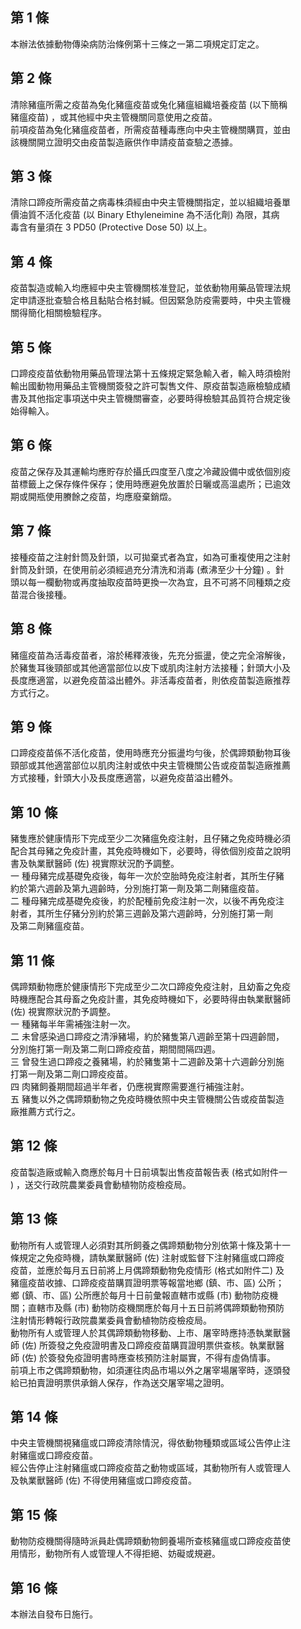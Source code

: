 第 1 條
-------
本辦法依據動物傳染病防治條例第十三條之一第二項規定訂定之。

第 2 條
-------
清除豬瘟所需之疫苗為兔化豬瘟疫苗或兔化豬瘟組織培養疫苗 (以下簡稱  
豬瘟疫苗) ，或其他經中央主管機關同意使用之疫苗。  
前項疫苗為兔化豬瘟疫苗者，所需疫苗種毒應向中央主管機關購買，並由  
該機關開立證明交由疫苗製造廠供作申請疫苗查驗之憑據。

第 3 條
-------
清除口蹄疫所需疫苗之病毒株須經由中央主管機關指定，並以組織培養單  
價油質不活化疫苗 (以 Binary Ethyleneimine 為不活化劑) 為限，其病  
毒含有量須在 3 PD50  (Protective Dose 50) 以上。

第 4 條
-------
疫苗製造或輸入均應經中央主管機關核准登記，並依動物用藥品管理法規  
定申請逐批查驗合格且黏貼合格封緘。但因緊急防疫需要時，中央主管機  
關得簡化相關檢驗程序。

第 5 條
-------
口蹄疫疫苗依動物用藥品管理法第十五條規定緊急輸入者，輸入時須檢附  
輸出國動物用藥品主管機關簽發之許可製售文件、原疫苗製造廠檢驗成績  
書及其他指定事項送中央主管機關審查，必要時得檢驗其品質符合規定後  
始得輸入。

第 6 條
-------
疫苗之保存及其運輸均應貯存於攝氏四度至八度之冷藏設備中或依個別疫  
苗標籤上之保存條件保存；使用時應避免放置於日曬或高溫處所；已逾效  
期或開瓶使用賸餘之疫苗，均應廢棄銷燬。

第 7 條
-------
接種疫苗之注射針筒及針頭，以可拋棄式者為宜，如為可重複使用之注射  
針筒及針頭，在使用前必須經過充分清洗和消毒 (煮沸至少十分鐘) 。針  
頭以每一欄動物或再度抽取疫苗時更換一次為宜，且不可將不同種類之疫  
苗混合後接種。

第 8 條
-------
豬瘟疫苗為活毒疫苗者，溶於稀釋液後，先充分振盪，使之完全溶解後，  
於豬隻耳後頸部或其他適當部位以皮下或肌肉注射方法接種；針頭大小及  
長度應適當，以避免疫苗溢出體外。非活毒疫苗者，則依疫苗製造廠推荐  
方式行之。

第 9 條
-------
口蹄疫疫苗係不活化疫苗，使用時應充分振盪均勻後，於偶蹄類動物耳後  
頸部或其他適當部位以肌肉注射或依中央主管機關公告或疫苗製造廠推薦  
方式接種，針頭大小及長度應適當，以避免疫苗溢出體外。

第 10 條
--------
豬隻應於健康情形下完成至少二次豬瘟免疫注射，且仔豬之免疫時機必須  
配合其母豬之免疫計畫，其免疫時機如下，必要時，得依個別疫苗之說明  
書及執業獸醫師 (佐) 視實際狀況酌予調整。  
一  種母豬完成基礎免疫後，每年一次於空胎時免疫注射者，其所生仔豬  
    約於第六週齡及第九週齡時，分別施打第一劑及第二劑豬瘟疫苗。  
二  種母豬完成基礎免疫後，約於配種前免疫注射一次，以後不再免疫注  
    射者，其所生仔豬分別約於第三週齡及第六週齡時，分別施打第一劑  
    及第二劑豬瘟疫苗。

第 11 條
--------
偶蹄類動物應於健康情形下完成至少二次口蹄疫免疫注射，且幼畜之免疫  
時機應配合其母畜之免疫計畫，其免疫時機如下，必要時得由執業獸醫師  
 (佐) 視實際狀況酌予調整。  
一  種豬每半年需補強注射一次。  
二  未曾感染過口蹄疫之清淨豬場，約於豬隻第八週齡至第十四週齡間，  
    分別施打第一劑及第二劑口蹄疫疫苗，期間間隔四週。  
三  曾發生過口蹄疫之養豬場，約於豬隻第十二週齡及第十六週齡分別施  
    打第一劑及第二劑口蹄疫疫苗。  
四  肉豬飼養期間超過半年者，仍應視實際需要進行補強注射。  
五  豬隻以外之偶蹄類動物之免疫時機依照中央主管機關公告或疫苗製造  
    廠推薦方式行之。

第 12 條
--------
疫苗製造廠或輸入商應於每月十日前填製出售疫苗報告表 (格式如附件一  
) ，送交行政院農業委員會動植物防疫檢疫局。

第 13 條
--------
動物所有人或管理人必須對其所飼養之偶蹄類動物分別依第十條及第十一  
條規定之免疫時機，請執業獸醫師 (佐) 注射或監督下注射豬瘟或口蹄疫  
疫苗，並應於每月五日前將上月偶蹄類動物免疫情形 (格式如附件二) 及  
豬瘟疫苗收據、口蹄疫疫苗購買證明票等報當地鄉 (鎮、市、區) 公所；  
鄉 (鎮、市、區) 公所應於每月十日前彙報直轄市或縣 (市) 動物防疫機  
關；直轄市及縣 (市) 動物防疫機關應於每月十五日前將偶蹄類動物預防  
注射情形轉報行政院農業委員會動植物防疫檢疫局。  
動物所有人或管理人於其偶蹄類動物移動、上市、屠宰時應持憑執業獸醫  
師 (佐) 所簽發之免疫證明書及口蹄疫疫苗購買證明票供查核。執業獸醫  
師 (佐) 於簽發免疫證明書時應查核預防注射屬實，不得有虛偽情事。  
前項上市之偶蹄類動物，如須運往肉品市場以外之屠宰場屠宰時，逐頭發  
給已拍賣證明票供承銷人保存，作為送交屠宰場之證明。

第 14 條
--------
中央主管機關視豬瘟或口蹄疫清除情況，得依動物種類或區域公告停止注  
射豬瘟或口蹄疫疫苗。  
經公告停止注射豬瘟或口蹄疫疫苗之動物或區域，其動物所有人或管理人  
及執業獸醫師 (佐) 不得使用豬瘟或口蹄疫疫苗。

第 15 條
--------
動物防疫機關得隨時派員赴偶蹄類動物飼養場所查核豬瘟或口蹄疫疫苗使  
用情形，動物所有人或管理人不得拒絕、妨礙或規避。

第 16 條
--------
本辦法自發布日施行。

